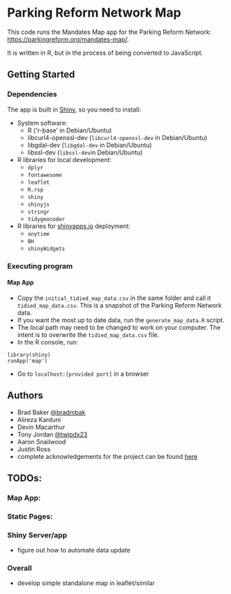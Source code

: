 # Parking Reform Network Map

This code runs the Mandates Map app for the Parking Reform Network: https://parkingreform.org/mandates-map/.

It is written in R, but in the process of being converted to JavaScript.

## Getting Started

### Dependencies

The app is built in [Shiny](https://shiny.rstudio.com/), so you need to install:

- System software:
  - R ('r-base' in Debian/Ubuntu)
  - libcurl4-openssl-dev (`libcurl4-openssl-dev` in Debian/Ubuntu)
  - libgdal-dev (`libgdal-dev` in Debian/Ubuntu)
  - libssl-dev (`libssl-dev`in Debian/Ubuntu)
- R libraries for local development:
  - `dplyr`
  - `fontawesome`
  - `leaflet`
  - `R.rsp`
  - `shiny`
  - `shinyjs`
  - `stringr`
  - `tidygeocoder`
- R libraries for [shinyapps.io](shinyapps.io) deployment:
  - `anytime`
  - `BH`
  - `shinyWidgets`

### Executing program

#### Map App

- Copy the `initial_tidied_map_data.csv` in the same folder and call it `tidied_map_data.csv`. This is a snapshot of the Parking Reform Network data.
- If you want the most up to date data, run the `generate_map_data.R` script.
- The local path may need to be changed to work on your computer. The intent is to overwrite the `tidied_map_data.csv` file.
- In the R console, run:

```
library(shiny)
runApp('map')
```

- Go to `localhost:[provided port]` in a browser

## Authors

- Brad Baker [@bradmbak](https://twitter.com/bradmbak)
- Alireza Karduni
- Devin Macarthur
- Tony Jordan [@twjpdx23](https://twitter.com/twjpdx23)
- Aaron Snailwood
- Justin Ross
- complete acknowledgements for the project can be found [here](https://parkingreform.org/mandates-map/acknowledgments.html)

## TODOs:

### Map App:

### Static Pages:

### Shiny Server/app

- figure out how to automate data update

### Overall

- develop simple standalone map in leaflet/similar
